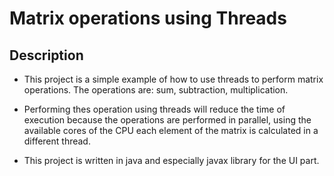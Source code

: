 # Matrix operations using Threads

## Description

- <span style="blue">This project is a simple example of how to use threads to perform matrix operations. The operations are: sum, subtraction, multiplication.</span>

- <span style="green">Performing thes operation using threads will reduce the time of execution because the operations are performed in parallel, using the available cores of the CPU each element of the matrix is calculated in a different thread.
  </span>

- <span style="orange">This project is written in java and especially javax library for the UI part.
</span>
